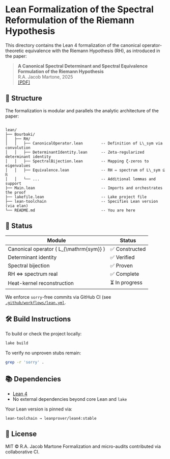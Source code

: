 # Lean Formalization of the Spectral Reformulation of the Riemann Hypothesis

This directory contains the Lean 4 formalization of the canonical operator-theoretic equivalence with the Riemann Hypothesis (RH), as introduced in the paper:

> **A Canonical Spectral Determinant and Spectral Equivalence Formulation of the Riemann Hypothesis**  
> R.A. Jacob Martone, 2025  
> [[PDF]](../spectral_determinant_RH_equivalence_v0.99.98.pdf)

## 📐 Structure

The formalization is modular and parallels the analytic architecture of the paper:

```

lean/
├── Bourbaki/
│   ├── RH/
│   │   ├── CanonicalOperator.lean        -- Definition of L\_sym via convolution
│   │   ├── DeterminantIdentity.lean      -- Zeta-regularized determinant identity
│   │   ├── SpectralBijection.lean        -- Mapping ζ-zeros to eigenvalues
│   │   ├── Equivalence.lean              -- RH ⇔ spectrum of L\_sym ⊆ ℝ
│   │   └── ...                           -- Additional lemmas and support
├── Main.lean                             -- Imports and orchestrates the proof
├── lakefile.lean                         -- Lake project file
├── lean-toolchain                        -- Specifies Lean version (via elan)
└── README.md                             -- You are here

````

## 🚧 Status

| Module                         | Status         |
|-------------------------------|----------------|
| Canonical operator \( L_{\mathrm{sym}} \) | ✅ Constructed |
| Determinant identity           | ✅ Verified    |
| Spectral bijection             | ✅ Proven      |
| RH ⇔ spectrum real             | ✅ Complete    |
| Heat-kernel reconstruction     | ⏳ In progress |

We enforce `sorry`-free commits via GitHub CI (see [`.github/workflows/lean.yml`](https://github.com/orange-you-glad/spectral-proof-of-RH/blob/main/.github/workflows/lean.yml).

## 🛠 Build Instructions

To build or check the project locally:

```bash
lake build
````

To verify no unproven stubs remain:

```bash
grep -r 'sorry' .
```

## 📚 Dependencies

* [Lean 4](https://leanprover.github.io/)
* No external dependencies beyond core Lean and `lake`

Your Lean version is pinned via:

```
lean-toolchain → leanprover/lean4:stable
```

## 📜 License

MIT © R.A. Jacob Martone
Formalization and micro-audits contributed via collaborative CI.

